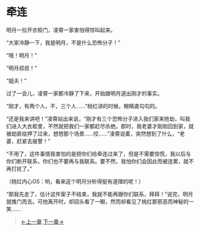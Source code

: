 # 牵连

明月一拉开衣柜门，凌霄一家害怕得惊叫起来。

“大家冷静一下，我是明月，不是什么恐怖分子！”

“哦！明月！”

“明月叔叔！”

“姐夫！”

过了一会儿，凌霄一家都冷静了下来，开始跟明月道出刚才的事实。

“刚才，有两个人，不，三个人……”桃红讲的时候，眼睛直勾勾的。

“还是我来讲吧！”凌霄站出来说，“刚才有三个恐怖分子进入我们家来抢劫，叫我们进入大衣柜里，不然就把我们一家都赶尽杀绝。那时，我老婆才刚刚回到家，就被劫匪给押了过来，想想那个场景……哎……”凌霄说着，突然想到了什么，“老婆，赶紧去报警！”

“不用了，这件事情我害怕的是把你们给牵连过来了，但是不需要惊慌，我以后与你们断开联系，你们也不要再与我联系。要不然，我怕你们会因此而被连累，就不再打扰了。”

（桃红内心OS：哟，看来这个明月分析得挺有道理的呢！）

“那我先走了，估计这件案子不结束，我就不能再跟你们联系，拜拜！”说完，明月就推门而去。可他离开时，却回头看了一眼，然而却看见了桃红那邪恶而神秘的一笑……

> [←上一章](/zh-cn/detective/part1/chapter3.md)  [下一章→](/zh-cn/detective/part1/chapter5.md)
 
